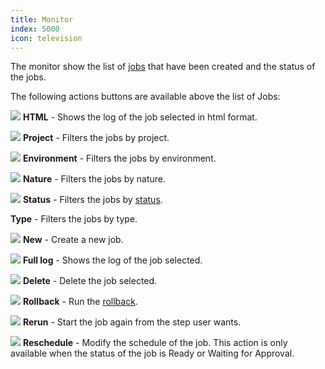 ```yaml
---
title: Monitor
index: 5000
icon: television
---
```


The monitor show the list of [jobs](concepts/job) that have been created and the status of the jobs.

The following actions buttons are available above the list of Jobs:

<img src="/static/images/icons/html.svg" /> **HTML** - Shows the log of the job selected in html format.

<img src="/static/images/icons/project.svg" /> **Project** - Filters the jobs by project.

<img src="/static/images/icons/baseline.svg" /> **Environment** - Filters the jobs by environment.

<img src="/static/images/icons/nature.svg" /> **Nature** - Filters the jobs by nature.

<img src="/static/images/icons/state.svg" /> **Status** - Filters the jobs by [status](concepts/status).

**Type** - Filters the jobs by type.

<img src="/static/images/icons/job.svg" /> **New** - Create a new job.

<img src="/static/images/icons/moredata.svg" /> **Full log** - Shows the log of the job selected.

<img src="/static/images/icons/delete.svg" /> **Delete** - Delete the job selected.

<img src="/static/images/icons/left.svg" /> **Rollback** - Run the [rollback](concepts/rollback).

<img src="/static/images/icons/restart.svg" /> **Rerun** - Start the job again from the step user wants.

<img src="/static/images/icons/datefield.svg"  /> **Reschedule** - Modify the schedule of the job. This action is only available when the status of the job is Ready or Waiting for Approval.

